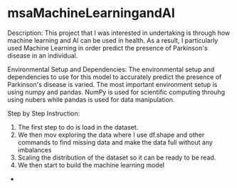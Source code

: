 # msaMachineLearningandAI
Description: This project that I was interested in undertaking is through how machine learning and AI can be used in health. 
As a result, I particularly used Machine Learning in order predict the presence of Parkinson's disease in an individual.

Environmental Setup and Dependencies: The environmental setup and dependencies to use for this model to accurately predict the presence of Parkinson's disease is varied.
The most important environment setup is using numpy and pandas. NumPy is used for scientific computing throuhg using nubers while pandas is used for data manipulation. 

Step by Step Instruction: 
1. The first step to do is load in the dataset. 
2. We then mov exploring the data where I use df.shape and other commands to find missing data and make the data full without any imbalances 
3. Scaling the distribution of the dataset so it can be ready to be read.
4. We then start to build the machine learning model 
- 

